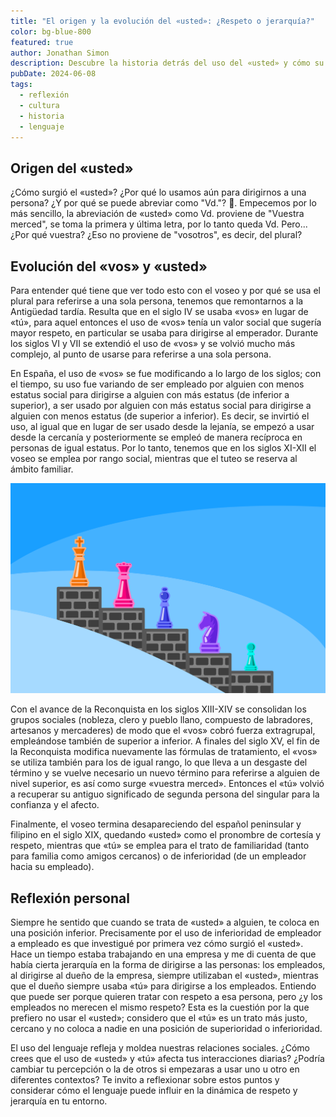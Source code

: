 ```yaml
---
title: "El origen y la evolución del «usted»: ¿Respeto o jerarquía?"
color: bg-blue-800
featured: true
author: Jonathan Simon
description: Descubre la historia detrás del uso del «usted» y cómo su evolución ha influido en nuestras interacciones diarias y en las relaciones de poder.
pubDate: 2024-06-08
tags:
  - reflexión
  - cultura
  - historia
  - lenguaje
---
```


## Origen del «usted»

¿Cómo surgió el «usted»? ¿Por qué lo usamos aún para dirigirnos a una persona? ¿Y por qué se puede abreviar como "Vd."? 🤔. Empecemos por lo más sencillo, la abreviación de «usted» como Vd. proviene de "Vuestra merced", se toma la primera y última letra, por lo tanto queda Vd. Pero... ¿Por qué vuestra? ¿Eso no proviene de "vosotros", es decir, del plural?

## Evolución del «vos» y «usted»

Para entender qué tiene que ver todo esto con el voseo y por qué se usa el plural para referirse a una sola persona, tenemos que remontarnos a la Antigüedad tardía. Resulta que en el siglo IV se usaba «vos» en lugar de «tú», para aquel entonces el uso de «vos» tenía un valor social que sugería mayor respeto, en particular se usaba para dirigirse al emperador. Durante los siglos VI y VII se extendió el uso de «vos» y se volvió mucho más complejo, al punto de usarse para referirse a una sola persona.

En España, el uso de «vos» se fue modificando a lo largo de los siglos; con el tiempo, su uso fue variando de ser empleado por alguien con menos estatus social para dirigirse a alguien con más estatus (de inferior a superior), a ser usado por alguien con más estatus social para dirigirse a alguien con menos estatus (de superior a inferior). Es decir, se invirtió el uso, al igual que en lugar de ser usado desde la lejanía, se empezó a usar desde la cercanía y posteriormente se empleó de manera recíproca en personas de igual estatus. Por lo tanto, tenemos que en los siglos XI-XII el voseo se emplea por rango social, mientras que el tuteo se reserva al ámbito familiar.

![Ilustración de una escalera con piezas de ajedrez de diferentes colores y tamaños, simbolizando la jerarquía y el trato de respeto representado por el uso de «usted» y «tú» en el lenguaje.](../../../assets/images/hierarchy.png)

Con el avance de la Reconquista en los siglos XIII-XIV se consolidan los grupos sociales (nobleza, clero y pueblo llano, compuesto de labradores, artesanos y mercaderes) de modo que el «vos» cobró fuerza extragrupal, empleándose también de superior a inferior. A finales del siglo XV, el fin de la Reconquista modifica nuevamente las fórmulas de tratamiento, el «vos» se utiliza también para los de igual rango, lo que lleva a un desgaste del término y se vuelve necesario un nuevo término para referirse a alguien de nivel superior, es así como surge «vuestra merced». Entonces el «tú» volvió a recuperar su antiguo significado de segunda persona del singular para la confianza y el afecto.

Finalmente, el voseo termina desapareciendo del español peninsular y filipino en el siglo XIX, quedando «usted» como el pronombre de cortesía y respeto, mientras que «tú» se emplea para el trato de familiaridad (tanto para familia como amigos cercanos) o de inferioridad (de un empleador hacia su empleado).

## Reflexión personal

Siempre he sentido que cuando se trata de «usted» a alguien, te coloca en una posición inferior. Precisamente por el uso de inferioridad de empleador a empleado es que investigué por primera vez cómo surgió el «usted». Hace un tiempo estaba trabajando en una empresa y me di cuenta de que había cierta jerarquía en la forma de dirigirse a las personas: los empleados, al dirigirse al dueño de la empresa, siempre utilizaban el «usted», mientras que el dueño siempre usaba «tú» para dirigirse a los empleados. Entiendo que puede ser porque quieren tratar con respeto a esa persona, pero ¿y los empleados no merecen el mismo respeto? Esta es la cuestión por la que prefiero no usar el «usted»; considero que el «tú» es un trato más justo, cercano y no coloca a nadie en una posición de superioridad o inferioridad.

El uso del lenguaje refleja y moldea nuestras relaciones sociales. ¿Cómo crees que el uso de «usted» y «tú» afecta tus interacciones diarias? ¿Podría cambiar tu percepción o la de otros si empezaras a usar uno u otro en diferentes contextos? Te invito a reflexionar sobre estos puntos y considerar cómo el lenguaje puede influir en la dinámica de respeto y jerarquía en tu entorno.
